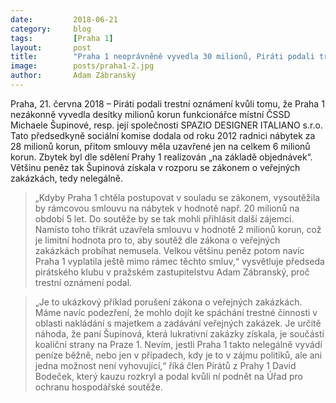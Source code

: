 ```yaml
---
date:         2018-06-21
category:     blog
tags:         [Praha 1]
layout:       post
title:        "Praha 1 neoprávněně vyvedla 30 milionů, Piráti podali trestní oznámení" 
image:        posts/praha1-2.jpg
author:       Adam Zábranský
---
```


Praha, 21. června 2018 – Piráti podali trestní oznámení kvůli tomu, že Praha 1 nezákonně vyvedla desítky milionů korun funkcionářce místní ČSSD Michaele Šupinové, resp. její společnosti SPAZIO DESIGNER ITALIANO s.r.o. Tato předsedkyně sociální komise dodala od roku 2012 radnici nábytek za 28 milionů korun, přitom smlouvy měla uzavřené jen na celkem 6 milionů korun. Zbytek byl dle sdělení Prahy 1 realizován „na základě objednávek“. Většinu peněz tak Šupinová získala v rozporu se zákonem o veřejných zakázkách, tedy nelegálně. 

> „Kdyby Praha 1 chtěla postupovat v souladu se zákonem, vysoutěžila by rámcovou smlouvu na nábytek v hodnotě např. 20 milionů na období 5 let. Do soutěže by se tak mohli přihlásit další zájemci. Namísto toho třikrát uzavřela smlouvu v hodnotě 2 milionů korun, což je limitní hodnota pro to, aby soutěž dle zákona o veřejných zakázkách probíhat nemusela. Velkou většinu peněz potom navíc Praha 1 vyplatila ještě mimo rámec těchto smluv,“ vysvětluje předseda pirátského klubu v pražském zastupitelstvu Adam Zábranský, proč trestní oznámení podal. 

> „Je to ukázkový příklad porušení zákona o veřejných zakázkách. Máme navíc podezření, že mohlo dojít ke spáchání trestné činnosti v oblasti nakládání s majetkem a zadávání veřejných zakázek. Je určitě náhoda, že paní Šupinová, která lukrativní zakázky získala, je součástí koaliční strany na Praze 1. Nevím, jestli Praha 1 takto nelegálně vyvádí peníze běžně, nebo jen v případech, kdy je to v zájmu politiků, ale ani jedna možnost není vyhovující,“ říká člen Pirátů z Prahy 1 David Bodeček, který kauzu rozkryl a podal kvůli ní podnět na Úřad pro ochranu hospodářské soutěže.
